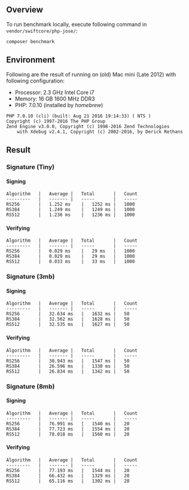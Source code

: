 ## Overview

To run benchmark locally, execute following command in `vendor/swiftcore/php-jose/`:

```
composer benchmark
```

## Environment

Following are the result of running on (old) Mac mini (Late 2012) with following configuration:

- Processor: 2.3 GHz Intel Core i7
- Memory: 16 GB 1600 MHz DDR3
- PHP: 7.0.10 (installed by *homebrew*)

```
PHP 7.0.10 (cli) (built: Aug 21 2016 19:14:33) ( NTS )
Copyright (c) 1997-2016 The PHP Group
Zend Engine v3.0.0, Copyright (c) 1998-2016 Zend Technologies
    with Xdebug v2.4.1, Copyright (c) 2002-2016, by Derick Rethans
```

## Result

### Signature (Tiny)

#### Signing

	Algorithm	|	Average	|	Total		|	Count
	---------	|	-------	|	-----		|	-----
	RS256		|	1.252 ms	|	1252 ms	|	1000
	RS384		|	1.249 ms	|	1249 ms	|	1000
	RS512		|	1.236 ms	|	1236 ms	|	1000


#### Verifying

	Algorithm	|	Average	|	Total		|	Count
	---------	|	-------	|	-----		|	-----
	RS256		|	0.029 ms	|	29 ms	|	1000
	RS384		|	0.029 ms	|	29 ms	|	1000
	RS512		|	0.033 ms	|	33 ms	|	1000


### Signature (3mb)

#### Signing

	Algorithm	|	Average	|	Total		|	Count
	---------	|	-------	|	-----		|	-----
	RS256		|	32.634 ms	|	1632 ms	|	50
	RS384		|	32.562 ms	|	1628 ms	|	50
	RS512		|	32.535 ms	|	1627 ms	|	50


#### Verifying

	Algorithm	|	Average	|	Total		|	Count
	---------	|	-------	|	-----		|	-----
	RS256		|	30.943 ms	|	1547 ms	|	50
	RS384		|	26.596 ms	|	1330 ms	|	50
	RS512		|	26.834 ms	|	1342 ms	|	50


### Signature (8mb)

#### Signing

	Algorithm	|	Average	|	Total		|	Count
	---------	|	-------	|	-----		|	-----
	RS256		|	76.991 ms	|	1540 ms	|	20
	RS384		|	77.723 ms	|	1554 ms	|	20
	RS512		|	78.018 ms	|	1560 ms	|	20


#### Verifying

	Algorithm	|	Average	|	Total		|	Count
	---------	|	-------	|	-----		|	-----
	RS256		|	77.193 ms	|	1544 ms	|	20
	RS384		|	66.432 ms	|	1329 ms	|	20
	RS512		|	65.116 ms	|	1302 ms	|	20

